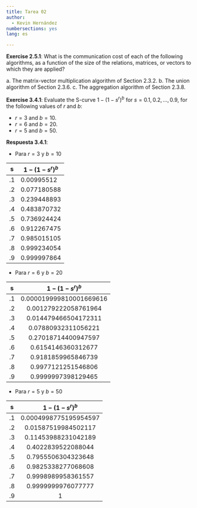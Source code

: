 ```yaml
---
title: Tarea 02
author:
  - Kevin Hernández
numbersections: yes
lang: es

---
```


**Exercise 2.5.1**: What is the communication cost of each of the following algorithms, as a function of the size of the relations, matrices, or vectors to which they are applied?

a. The matrix-vector multiplication algorithm of Section 2.3.2.
b. The union algorithm of Section 2.3.6.
c. The aggregation algorithm of Section 2.3.8.


**Exercise 3.4.1**: Evaluate the S-curve $1 - (1 - s^r)^b$ for $s = 0.1, 0.2,  \ldots , 0.9$, for the following values of $r$ and $b$:

- $r=3$ and $b=10$.
- $r=6$ and $b=20$.
- $r=5$ and $b=50$.

**Respuesta 3.4.1**:

- Para $r=3$ y $b=10$

| s   | $1 - (1 - s^r)^b$     |
|-----|-----------------------|
| \.1 | 0\.00995512           |
| \.2 | 0\.077180588          |
| \.3 | 0\.239448893          |
| \.4 | 0\.483870732          |
| \.5 | 0\.736924424          |
| \.6 | 0\.912267475          |
| \.7 | 0\.985015105          |
| \.8 | 0\.999234054          |
| \.9 | 0\.999997864          |

- Para $r=6$ y $b=20$

| s   | $1 - (1 - s^r)^b$        |
|:---:|:------------------------:|
| \.1 | 0\.000019999810001669616 |
| \.2 | 0\.001279222058761964    |
| \.3 | 0\.014479466504172311    |
| \.4 | 0\.07880932311056221     |
| \.5 | 0\.27018714400947597     |
| \.6 | 0\.6154146360312677      |
| \.7 | 0\.9181859965846739      |
| \.8 | 0\.9977121251546806      |
| \.9 | 0\.9999997398129465      |

- Para $r=5$ y $b=50$

| s   | $1 - (1 - s^r)^b$      |
|:---:|:----------------------:|
| \.1 | 0\.0004998775195954597 |
| \.2 | 0\.01587519984502117   |
| \.3 | 0\.11453988231042189   |
| \.4 | 0\.4022839522088044    |
| \.5 | 0\.7955506304323648    |
| \.6 | 0\.9825338277068608    |
| \.7 | 0\.9998989958361557    |
| \.8 | 0\.9999999976077777    |
| \.9 | 1                      |


